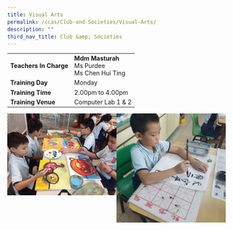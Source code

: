 ```yaml
---
title: Visual Arts
permalink: /ccas/Club-and-Societies/Visual-Arts/
description: ""
third_nav_title: Club &amp; Societies
---
```

| |  | 
| -------- | -------- | 
| **Teachers In Charge**     | **Mdm Masturah**<br>Ms Purdee<br>Ms Chen Hui Ting    | 
|**Training Day**|Monday
|**Training Time**|2.00pm to 4.00pm
|**Training Venue**|Computer Lab 1 &amp; 2

<img src="/images/Painting%20and%20crafts.jpeg" style="width:50%;float:left">
<img src="/images/Visual%20arts.jpeg" style="width:50%">